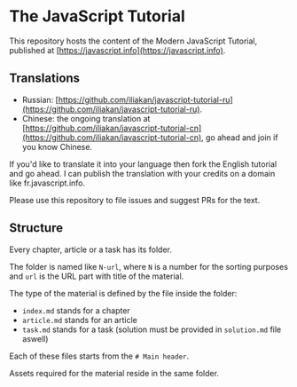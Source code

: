 
# The JavaScript Tutorial

This repository hosts the content of the Modern JavaScript Tutorial, published at [https://javascript.info](https://javascript.info).

## Translations

- Russian: [https://github.com/iliakan/javascript-tutorial-ru](https://github.com/iliakan/javascript-tutorial-ru).
- Chinese: the ongoing translation at [https://github.com/iliakan/javascript-tutorial-cn](https://github.com/iliakan/javascript-tutorial-cn), go ahead and join if you know Chinese.

If you'd like to translate it into your language then fork the English tutorial and go ahead. I can publish the translation with your credits on a domain like fr.javascript.info.

Please use this repository to file issues and suggest PRs for the text.

## Structure

Every chapter, article or a task has its folder.

The folder is named like `N-url`, where `N` is a number for the sorting purposes and `url` is the URL part with title of the material.

The type of the material is defined by the file inside the folder:

  - `index.md` stands for a chapter
  - `article.md` stands for an article
  - `task.md` stands for a task (solution must be provided in `solution.md` file aswell)

Each of these files starts from the `# Main header`.

Assets required for the material reside in the same folder.


